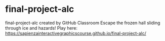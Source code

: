 # final-project-alc
final-project-alc created by GitHub Classroom
Escape the frozen hall sliding through ice and hazards!
Play here: https://sapienzainteractivegraphicscourse.github.io/final-project-alc/
